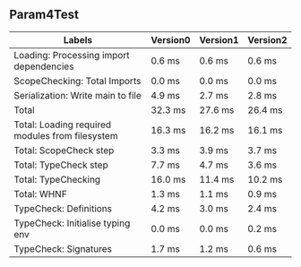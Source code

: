 
## Param4Test

Labels|Version0|Version1|Version2
---|---|---|---
Loading: Processing import dependencies|0.6 ms|0.6 ms|0.6 ms
ScopeChecking: Total Imports|0.0 ms|0.0 ms|0.0 ms
Serialization: Write main to file|4.9 ms|2.7 ms|2.8 ms
Total|32.3 ms|27.6 ms|26.4 ms
Total: Loading required modules from filesystem|16.3 ms|16.2 ms|16.1 ms
Total: ScopeCheck step|3.3 ms|3.9 ms|3.7 ms
Total: TypeCheck step|7.7 ms|4.7 ms|3.6 ms
Total: TypeChecking|16.0 ms|11.4 ms|10.2 ms
Total: WHNF|1.3 ms|1.1 ms|0.9 ms
TypeCheck: Definitions|4.2 ms|3.0 ms|2.4 ms
TypeCheck: Initialise typing env|0.0 ms|0.0 ms|0.2 ms
TypeCheck: Signatures|1.7 ms|1.2 ms|0.6 ms

